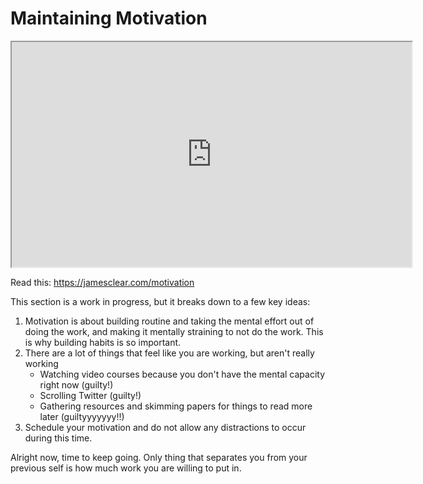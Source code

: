 # Maintaining Motivation

<iframe allowfullscreen class="fr-draggable" height="360" src="https://www.youtube.com/embed/njZHOUktMuI?wmode=opaque" width="640"></iframe>

  

Read this: <a href="https://jamesclear.com/motivation" rel="noopener"
target="_blank">https://jamesclear.com/motivation</a>

This section is a work in progress, but it breaks down to a few key
ideas:

1.  Motivation is about building routine and taking the mental effort
    out of doing the work, and making it mentally straining to not do
    the work. This is why building habits is so important.
2.  There are a lot of things that feel like you are working, but aren't
    really working
    -   Watching video courses because you don't have the mental
        capacity right now (guilty!)
    -   Scrolling Twitter (guilty!)
    -   Gathering resources and skimming papers for things to read more
        later (guiltyyyyyyy!!)
3.  Schedule your motivation and do not allow any distractions to occur
    during this time.

Alright now, time to keep going. Only thing that separates you from your
previous self is how much work you are willing to put in.
